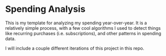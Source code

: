 # Spending Analysis

This is my template for analyzing my spending year-over-year. It is a relatively simple process, with a few cool algorithms I used to detect things like recurring purchases (i.e. subscriptions), and other patterns in spending data.

I will include a couple different iterations of this project in this repo.
